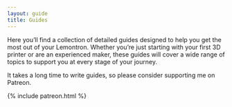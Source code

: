 ```yaml
---
layout: guide
title: Guides
---
```


Here you’ll find a collection of detailed guides designed to help you get the most out of your Lemontron.
Whether you’re just starting with your first 3D printer or are an experienced maker, these guides will cover a wide
range of topics to support you at every stage of your journey.

It takes a long time to write guides, so please consider supporting me on Patreon.

{% include patreon.html %}